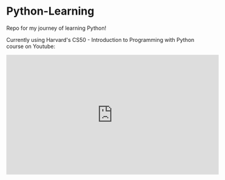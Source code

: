 # Python-Learning

Repo for my journey of learning Python!

Currently using Harvard's CS50 - Introduction to Programming with Python course on Youtube:

<iframe width="560" height="315" src="https://www.youtube.com/embed/nLRL_NcnK-4?si=l4dFO40OUTThRoSV" title="YouTube video player" frameborder="0" allow="accelerometer; autoplay; clipboard-write; encrypted-media; gyroscope; picture-in-picture; web-share" allowfullscreen></iframe>